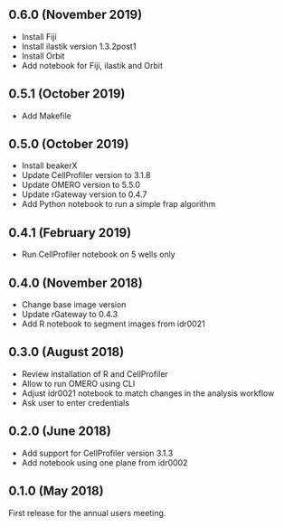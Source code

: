 0.6.0 (November 2019)
---------------------

- Install Fiji
- Install ilastik version 1.3.2post1
- Install Orbit
- Add notebook for Fiji, ilastik and Orbit

0.5.1 (October 2019)
--------------------

- Add Makefile

0.5.0 (October 2019)
--------------------

- Install beakerX
- Update CellProfiler version to 3.1.8
- Update OMERO version to 5.5.0
- Update rGateway version to 0.4.7
- Add Python notebook to run a simple frap algorithm

0.4.1 (February 2019)
---------------------

- Run CellProfiler notebook on 5 wells only

0.4.0 (November 2018)
---------------------

- Change base image version
- Update rGateway to 0.4.3
- Add R notebook to segment images from idr0021

0.3.0 (August 2018)
-------------------

- Review installation of R and CellProfiler
- Allow to run OMERO using CLI
- Adjust idr0021 notebook to match changes in the analysis workflow
- Ask user to enter credentials

0.2.0 (June 2018)
-----------------

- Add support for CellProfiler version 3.1.3
- Add notebook using one plane from idr0002

0.1.0 (May 2018)
----------------

First release for the annual users meeting.
